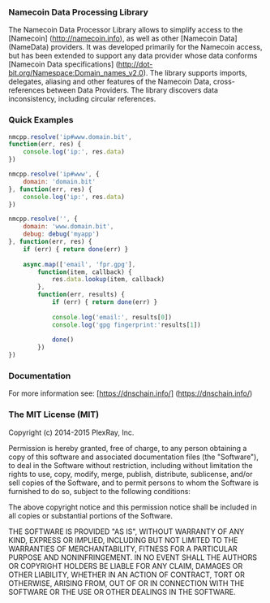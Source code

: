 
### Namecoin Data Processing Library

The Namecoin Data Processor Library allows to simplify access to the 
[Namecoin] (http://namecoin.info), as well as other [Namecoin Data] (NameData) 
providers. It was developed primarily for the Namecoin access, but has been 
extended to support any data provider whose data conforms 
[Namecoin Data specifications] (http://dot-bit.org/Namespace:Domain_names_v2.0). 
The library supports imports, delegates, aliasing and other features of the Namecoin Data, 
cross-references between Data Providers. The library discovers data inconsistency, 
including circular references.

### Quick Examples

```js
nmcpp.resolve('ip#www.domain.bit',
function(err, res) {
    console.log('ip:', res.data)
})
```

```js
nmcpp.resolve('ip#www', {
    domain: 'domain.bit'
}, function(err, res) {
    console.log('ip:', res.data)
})
```

```js
nmcpp.resolve('', {
    domain: 'www.domain.bit',
    debug: debug('myapp')
}, function(err, res) {
    if (err) { return done(err) }
    
    async.map(['email', 'fpr.gpg'], 
        function(item, callback) {
            res.data.lookup(item, callback)
        },
        function(err, results) {
            if (err) { return done(err) }
            
            console.log('email:', results[0])
            console.log('gpg fingerprint:'results[1])
            
            done()
        })
})
```

### Documentation

For more information see: [https://dnschain.info/] (https://dnschain.info/)

### The MIT License (MIT)

Copyright (c) 2014-2015 PlexRay, Inc.

Permission is hereby granted, free of charge, to any person obtaining a copy
of this software and associated documentation files (the "Software"), to deal
in the Software without restriction, including without limitation the rights
to use, copy, modify, merge, publish, distribute, sublicense, and/or sell
copies of the Software, and to permit persons to whom the Software is
furnished to do so, subject to the following conditions:

The above copyright notice and this permission notice shall be included in all
copies or substantial portions of the Software.

THE SOFTWARE IS PROVIDED "AS IS", WITHOUT WARRANTY OF ANY KIND, EXPRESS OR
IMPLIED, INCLUDING BUT NOT LIMITED TO THE WARRANTIES OF MERCHANTABILITY,
FITNESS FOR A PARTICULAR PURPOSE AND NONINFRINGEMENT. IN NO EVENT SHALL THE
AUTHORS OR COPYRIGHT HOLDERS BE LIABLE FOR ANY CLAIM, DAMAGES OR OTHER
LIABILITY, WHETHER IN AN ACTION OF CONTRACT, TORT OR OTHERWISE, ARISING FROM,
OUT OF OR IN CONNECTION WITH THE SOFTWARE OR THE USE OR OTHER DEALINGS IN THE
SOFTWARE.